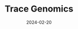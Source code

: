 ---  
layout: startup_page  
title: "Trace Genomics"  
id: "tracegenomics.com"  
permalink: "/tracegenomicstracegenomics.com02202024/"  
website: "https://tracegenomics.com/"  
funding_round: "Series B"  
funding_amount: "$10.5M"  
investors: "S2G Ventures, Ajax Strategies, Rabo Ventures"  
about: "Trace Genomics utilizes DNA-based soil intelligence to provide farmers and agronomists with detailed insights into soil health. By analyzing soil DNA, they offer personalized recommendations to improve crop health, yield, and sustainability, enabling more efficient resource use and enhanced profitability."  
markets: "Agriculture, Biotechnology, Data Analytics"  
hq: "Ames, Iowa, United States"  
founded_year: "2015"  
linkedin: "https://www.linkedin.com/company/trace-genomics"  
twitter: "https://twitter.com/tracegenomics"  
instagram: ""  
facebook: "https://www.facebook.com/tracegenomics"  
crunchbase: "https://www.crunchbase.com/organization/trace-genomics"  
pitchbook: "https://pitchbook.com/profiles/company/121182-22"  

date_display: "20-Feb-2024"  
date: "2024-02-20"

# SEO Optimization  
meta_title: "Trace Genomics - Series B Funding ($10.5M)"  
meta_description: "Trace Genomics, Trace Genomics utilizes DNA-based soil intelligence to provide farmers and agronomists with detailed insights into soil health. By analyzing soil DNA,..."  
meta_keywords: "Trace Genomics, Agriculture, Biotechnology, Data Analytics, Series B funding"  
canonical_url: "https://startup.projectstartups.com/tracegenomicstracegenomics.com02202024/"  
---